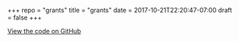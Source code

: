 +++
repo = "grants"
title = "grants"
date = 2017-10-21T22:20:47-07:00
draft = false
+++

[View the code on GitHub](https://github.com/impractical/grants)
